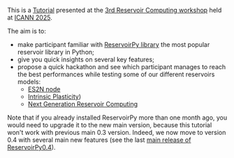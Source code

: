 This is a [Tutorial](https://sites.google.com/view/reservoircomputing2025/tutorial) presented at the [3rd Reservoir Computing workshop](https://sites.google.com/view/reservoircomputing2025/workshop-program) held at [ICANN 2025](https://e-nns.org/icann2025/rc/).

The aim is to:
- make participant familiar with [ReservoirPy library](https://github.com/reservoirpy/reservoirpy) the most popular reservoir library in Python;
- give you quick insights on several key features;
- propose a quick hackathon and see which participant manages to reach the best performances while testing some of our different reservoirs models:
  - [ES2N node](https://github.com/reservoirpy/reservoirpy/tree/master/examples/Edge%20of%20Stability%20Echo%20State%20Network)
  - [Intrinsic Plasticity](https://github.com/reservoirpy/reservoirpy/tree/master/examples/Improving%20reservoirs%20using%20Intrinsic%20Plasticity))
  - [Next Generation Reservoir Computing](https://github.com/reservoirpy/reservoirpy/tree/master/examples/Next%20Generation%20Reservoir%20Computing)

Note that if you already installed ReservoirPy more than one month ago, you would need to upgrade it to the new main version, because this tutorial won't work with previous main 0.3 version. Indeed, we now move to version 0.4 with several main new features (see the last [main release of ReservoirPy0.4](https://github.com/reservoirpy/reservoirpy/releases/tag/v0.4.0)).